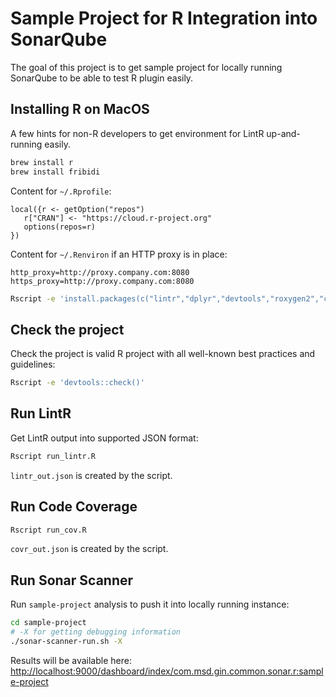 Sample Project for R Integration into SonarQube
===============================================
The goal of this project is to get sample project for locally running SonarQube to be able to test R plugin easily.

Installing R on MacOS
---------------------
A few hints for non-R developers to get environment for LintR up-and-running easily.

```bash
brew install r
brew install fribidi
```

Content for `~/.Rprofile`:
```
local({r <- getOption("repos")
   r["CRAN"] <- "https://cloud.r-project.org"
   options(repos=r)
})
```

Content for `~/.Renviron` if an HTTP proxy is in place:
```
http_proxy=http://proxy.company.com:8080
https_proxy=http://proxy.company.com:8080
```

```bash
Rscript -e 'install.packages(c("lintr","dplyr","devtools","roxygen2","covr","rcmdcheck","testthat"))'
```

Check the project
-----------------
Check the project is valid R project with all well-known best practices and guidelines:
```bash
Rscript -e 'devtools::check()'
```

Run LintR
---------
Get LintR output into supported JSON format:
```bash
Rscript run_lintr.R
```

`lintr_out.json` is created by the script.

Run Code Coverage
-----------------
```bash
Rscript run_cov.R
```

`covr_out.json` is created by the script.


Run Sonar Scanner
-----------------
Run `sample-project` analysis to push it into locally running instance:
```bash
cd sample-project
# -X for getting debugging information
./sonar-scanner-run.sh -X
```

Results will be available here:
[http://localhost:9000/dashboard/index/com.msd.gin.common.sonar.r:sample-project](http://localhost:9000/dashboard/index/com.msd.gin.common.sonar.r:sample-project)
